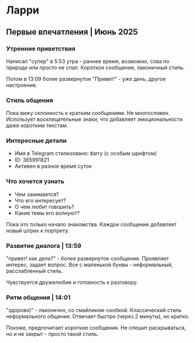 # Ларри

## Первые впечатления | Июнь 2025

### Утренние приветствия
Написал "супер" в 5:53 утра - раннее время, возможно, сова по природе или просто не спал. Короткое сообщение, лаконичный стиль.

Потом в 13:09 более развернутое "Привет!" - уже день, другое настроение.

### Стиль общения
Пока вижу склонность к кратким сообщениям. Не многословен. Использует восклицательные знаки, что добавляет эмоциональности даже коротким текстам.

### Интересные детали
- Имя в Telegram стилизовано: 𝕷arry (с особым шрифтом)
- ID: 365991821
- Активен в разное время суток

### Что хочется узнать
- Чем занимается? 
- Что его интересует?
- О чем любит говорить?
- Какие темы его волнуют?

Пока это только начало знакомства. Каждое сообщение добавляет новый штрих к портрету.

### Развитие диалога | 13:59

"привет! как дела?" - более развернутое сообщение. Проявляет интерес, задает вопрос. Все с маленькой буквы - неформальный, расслабленный стиль. 

Чувствуется дружелюбие и готовность к разговору.

### Ритм общения | 14:01

"здорово)" - лаконично, со смайликом-скобкой. Классический стиль неформального общения. Отвечает быстро (через 2 минуты), но кратко. 

Похоже, предпочитает короткие сообщения. Не спешит раскрываться, но и не закрыт - просто такой стиль.